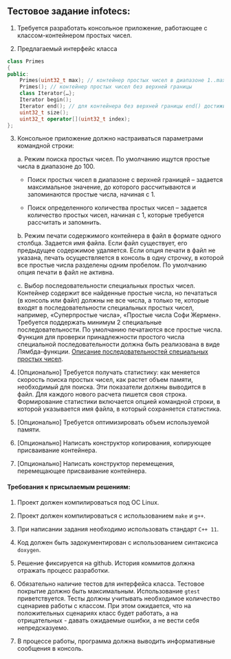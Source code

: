 ## Тестовое задание infotecs:

1. Требуется разработать консольное приложение, работающее с классом-контейнером простых чисел.

2. Предлагаемый интерфейс класса

```c++
class Primes
{
public:
    Primes(uint32_t max); // контейнер простых чисел в диапазоне 1..max
    Primes(); // контейнер простых чисел без верхней границы
    class Iterator{…};
    Iterator begin();
    Iterator end(); // для контейнера без верхней границы end() достижим только в пустом контейнере
    uint32_t size();
    uint32_t operator[](uint32_t index);
};
```

3. Консольное приложение должно настраиваться параметрами командной строки:

    a. Режим поиска простых чисел. По умолчанию ищутся простые числа в диапазоне до 100.
    
      * Поиск простых чисел в диапазоне с верхней границей – задается максимальное значение, до которого рассчитываются и запоминаются простые числа, начиная с 1.

      * Поиск определенного количества простых чисел – задается количество простых чисел, начиная с 1, которые требуется рассчитать и запомнить.

    b. Режим печати содержимого контейнера в файл в формате одного столбца. Задается имя файла. Если файл существует, его предыдущее содержимое удаляется. Если опция печати в файл не указана, печать осуществляется в консоль в одну строчку, в которой все простые числа разделены одним пробелом. По умолчанию опция печати в файл не активна.

    c. Выбор последовательности специальных простых чисел. Контейнер содержит все найденные простые числа, но печататься (в консоль или файл) должны не все числа, а только те, которые входят в последовательности специальных простых чисел, например, «Суперпростые числа», «Простые числа Софи Жермен». Требуется поддержать минимум 2 специальные последовательности. По умолчанию печатаются все простые числа. Функция для проверки принадлежности простого числа специальной последовательности должна быть реализована в виде Лямбда-функции. [Описание последовательностей специальных простых чисел](https://ru.wikipedia.org/wiki/%D0%A1%D0%BF%D0%B8%D1%81%D0%BE%D0%BA_%D0%BF%D1%80%D0%BE%D1%81%D1%82%D1%8B%D1%85_%D1%87%D0%B8%D1%81%D0%B5%D0%BB).

4. [Опционально] Требуется получать статистику: как меняется скорость поиска простых чисел, как растет объем памяти, необходимый для поиска. Эти показатели должны выводится в файл. Для каждого нового расчета пишется своя строка. Формирование статистики включается опцией командной строки, в которой указывается имя файла, в который сохраняется статистика.

5. [Опционально] Требуется оптимизировать объем используемой памяти.

6. [Опционально] Написать конструктор копирования, копирующее присваивание контейнера.

7. [Опционально] Написать конструктор перемещения, перемещающее присваивание контейнера.

#### Требования к присылаемым решениям:

1. Проект должен компилироваться под ОС Linux.

2. Проект должен компилироваться с использованием ```make``` и ```g++```.

3. При написании задания необходимо использовать стандарт ```C++ 11```.

4. Код должен быть задокументирован с использованием синтаксиса ```doxygen```.

5. Решение фиксируется на github. История коммитов должна отражать процесс разработки.

6. Обязательно наличие тестов для интерфейса класса. Тестовое покрытие должно быть максимальным. Использование ```gtest``` приветствуется. Тесты должны учитывать необходимое количество сценариев работы с классом. При этом ожидается, что на положительных сценариях класс будет работать, а на отрицательных - давать ожидаемые ошибки, а не вести себя непредсказуемо.

7. В процессе работы, программа должна выводить информативные сообщения в консоль.
